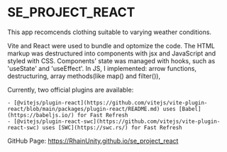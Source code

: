 # SE_PROJECT_REACT

This app recomcends clothing suitable to varying weather conditions.

Vite and React were used to bundle and optomize the code.
The HTML markup was destructured into components with jsx and JavaScript and styled with CSS.
Components' state was managed with hooks, such as 'useState' and 'useEffect'.
In JS, I implemented: arrow functions, destructuring, array methods(like map() and filter()),

Currently, two official plugins are available:

    - [@vitejs/plugin-react](https://github.com/vitejs/vite-plugin-react/blob/main/packages/plugin-react/README.md) uses [Babel](https://babeljs.io/) for Fast Refresh
    - [@vitejs/plugin-react-swc](https://github.com/vitejs/vite-plugin-react-swc) uses [SWC](https://swc.rs/) for Fast Refresh

GitHub Page: https://RhainUnity.github.io/se_project_react

